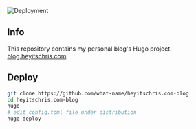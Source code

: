 ![Deployment](https://github.com/what-name/heyitschris.com-blog/workflows/Deploy%20to%20S3%20bucket/badge.svg)

## Info
This repository contains my personal blog's Hugo project.
[blog.heyitschris.com](https://blog.heyitschris.com)

## Deploy
```bash
git clone https://github.com/what-name/heyitschris.com-blog
cd heyitschris.com-blog
hugo
# edit config.toml file under distribution
hugo deploy
```